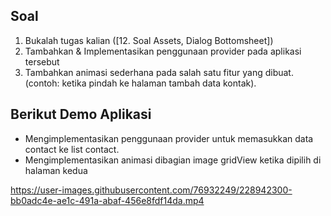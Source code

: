 ## Soal
1. Bukalah tugas kalian ([12. Soal Assets, Dialog Bottomsheet])
2. Tambahkan & Implementasikan penggunaan provider pada aplikasi tersebut
3. Tambahkan animasi sederhana pada salah satu fitur yang dibuat. (contoh: ketika pindah ke halaman tambah data kontak).

## Berikut Demo Aplikasi
-  Mengimplementasikan penggunaan provider untuk memasukkan data contact ke list contact.
-  Mengimplementasikan animasi dibagian image gridView ketika dipilih di halaman kedua

https://user-images.githubusercontent.com/76932249/228942300-bb0adc4e-ae1c-491a-abaf-456e8fdf14da.mp4
